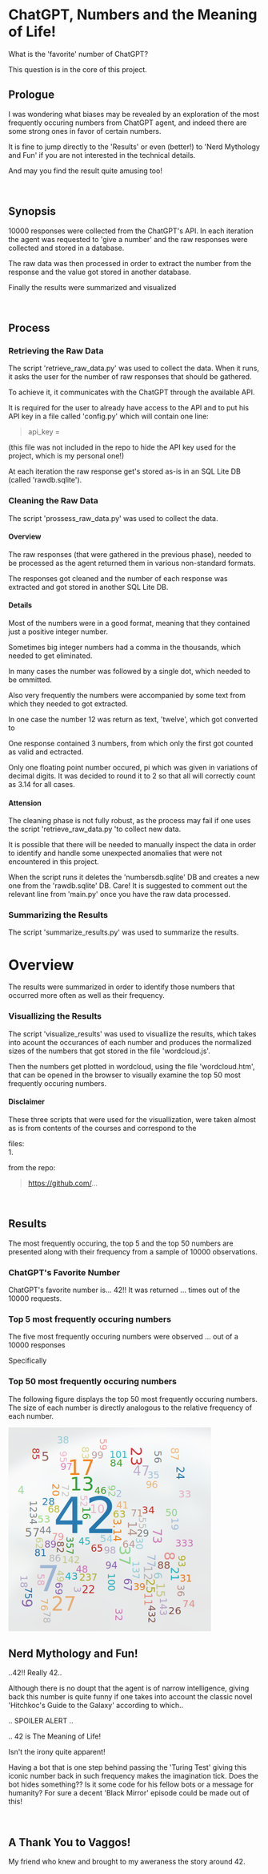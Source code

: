 # ChatGPT, Numbers and the Meaning of Life!  

What is the 'favorite' number of ChatGPT? 

This question is in the core of this project.

## Prologue

I was wondering what biases may be revealed by an exploration 
of the most frequently occuring numbers from ChatGPT agent, 
and indeed there are some strong ones in favor of certain numbers.

It is fine to jump directly to the 'Results'
or even (better!) to 'Nerd Mythology and Fun' 
if you are not interested in the technical details.

And may you find the result quite amusing too!

<br>

## Synopsis

10000 responses were collected from the ChatGPT's API.
In each iteration the agent was requested to 'give a number' 
and the raw responses were collected and stored in a database.

The raw data was then processed 
in order to extract the number from the response 
and the value got stored in another database.

Finally the results were summarized and visualized

<br>

## Process

### Retrieving the Raw Data

The script 'retrieve_raw_data.py' was used to collect the data.
When it runs, it asks the user for the number of raw responses that should be gathered.

To achieve it, it communicates with the ChatGPT through the available API.

It is required for the user to already have access to the API 
and to put his API key in a file called 'config.py' 
which will contain one line:
> api_key = <the-api-key-of-the-user>

(this file was not included in the repo 
to hide the API key used for the project, 
which is my personal one!)

At each iteration the raw response get's stored 
as-is in an SQL Lite DB (called 'rawdb.sqlite').

### Cleaning the Raw Data

The script 'prossess_raw_data.py' was used to collect the data.

#### Overview

The raw responses (that were gathered in the previous phase),
needed to be processed as the agent returned them in various non-standard formats.

The responses got cleaned and the number of each response was extracted
and got stored in another SQL Lite DB.

#### Details  

Most of the numbers were in a good format, 
meaning that they contained just a positive integer number.

Sometimes big integer numbers had a comma in the thousands,
which needed to get eliminated.

In many cases the number was followed by a single dot,
which needed to be ommitted.

Also very frequently the numbers were accompanied by some text 
from which they needed to got extracted.

In one case the number 12 was return as text, 'twelve',
which got converted to 

One response contained 3 numbers, from which only the first got counted as valid
and ectracted.

Only one floating point number occured, pi which was given in 
variations of decimal digits. It was decided to round it to 2 
so that all will correctly count as 3.14 for all cases.


#### Attension

The cleaning phase is not fully robust, as the process may fail 
if one uses the script 'retrieve_raw_data.py 'to collect new data. 

It is possible that there will be needed to manually 
inspect the data in order to identify and handle some unexpected anomalies 
that were not encountered in this project.

When the script runs it deletes the 'numbersdb.sqlite' DB 
and creates a new one from the 'rawdb.sqlite' DB. Care!
It is suggested to comment out the relevant line from 'main.py'
once you have the raw data processed.

### Summarizing the Results

The script 'summarize_results.py' was used to summarize the results.

# Overview

The results were summarized in order to identify those numbers 
that occurred more often as well as their frequency.

### Visuallizing the Results

The script 'visualize_results' was used to visuallize the results,
which takes into acount the occurances of each number 
and produces the normalized sizes of the numbers 
that got stored in the file 'wordcloud.js'.

Then the numbers get plotted in wordcloud,
using the file 'wordcloud.htm', 
that can be opened in the browser to 
visually examine the top 50 most frequently occuring numbers.

#### Disclaimer

These three scripts that were used for the visuallization, 
were taken almost as is from contents of the courses and correspond to the 

files:  
1. 

from the repo:
> https://github.com/...

<br>

## Results

The most frequently occuring, the top 5 and the top 50 numbers 
are presented along with their frequency from a sample of 10000 observations.

### ChatGPT's Favorite Number

ChatGPT's favorite number is... 42!! 
It was returned ... times out of the 10000 requests.

### Top 5 most frequently occuring numbers

The five most frequently occuring numbers were observed ...
out of a 10000 responses

Specifically


### Top 50 most frequently occuring numbers

The following figure displays the top 50 most frequently occuring numbers.
The size of each number is directly analogous 
to the relative frequency of each number. 

![image](./chatgpt_50_most_frequent_numbers.png)


## Nerd Mythology and Fun!

..42!! Really 42..

Although there is no doupt that the agent is of narrow intelligence, 
giving back this number is quite funny if one takes into account the 
classic novel 'Hitchkoc's Guide to the Galaxy' according to which..

.. SPOILER ALERT ..

.. 42 is The Meaning of Life! 

Isn't the irony quite apparent! 

Having a bot that is one step behind passing the 'Turing Test' 
giving this iconic number back in such frequency makes the imagination tick.
Does the bot hides something?? Is it some code for his fellow bots or a message for humanity?
For sure a decent 'Black Mirror' episode could be made out of this! 

<br>

## A Thank You to Vaggos!

My friend who knew and brought to my aweraness the story around 42.

## 










